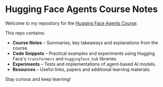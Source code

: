 # Hugging Face Agents Course Notes

Welcome to my repository for the [Hugging Face Agents Course]((https://huggingface.co/learn/agents-course/)).

This repo contains:
- **Course Notes** – Summaries, key takeaways and explanations from the course.
- **Code Snippets** – Practical examples and experiments using Hugging Face's `transformers` and `huggingface_hub` libraries.
- **Experiments** – Tests and implementations of agent-based AI models.
- **Resources** – Useful links, papers and additional learning materials.

Stay curious and keep learning!

